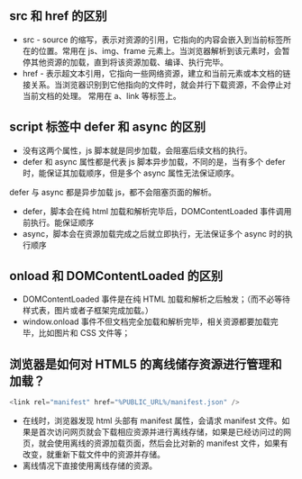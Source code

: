 ## src 和 href 的区别

- src - source 的缩写，表示对资源的引用，它指向的内容会嵌入到当前标签所在的位置。常用在 js、img、frame 元素上。当浏览器解析到该元素时，会暂停其他资源的加载，直到将该资源加载、编译、执⾏完毕。
- href - 表示超文本引用，它指向一些网络资源，建立和当前元素或本文档的链接关系。当浏览器识别到它他指向的⽂件时，就会并⾏下载资源，不会停⽌对当前⽂档的处理。 常用在 a、link 等标签上。

## script 标签中 defer 和 async 的区别

- 没有这两个属性，js 脚本就是同步加载，会阻塞后续文档的执行。
- defer 和 async 属性都是代表 js 脚本异步加载，不同的是，当有多个 defer 时，能保证其加载顺序，但是多个 async 属性无法保证顺序。

defer 与 async 都是异步加载 js，都不会阻塞页面的解析。

- defer，脚本会在纯 html 加载和解析完毕后，DOMContentLoaded 事件调用前执行。能保证顺序
- async，脚本会在资源加载完成之后就立即执行，无法保证多个 async 时的执行顺序

## onload 和 DOMContentLoaded 的区别

- DOMContentLoaded 事件是在纯 HTML 加载和解析之后触发；（而不必等待样式表，图片或者子框架完成加载。）
- window.onload 事件不但文档完全加载和解析完毕，相关资源都要加载完毕，比如图片和 CSS 文件等；

## 浏览器是如何对 HTML5 的离线储存资源进行管理和加载？

```javascript
<link rel="manifest" href="%PUBLIC_URL%/manifest.json" />
```

- 在线时，浏览器发现 html 头部有 manifest 属性，会请求 manifest 文件。如果是首次访问网页就会下载相应资源并进行离线存储，如果是已经访问过的网页，就会使用离线的资源加载页面，然后会比对新的 manifest 文件，如果有改变，就重新下载文件中的资源并存储。
- 离线情况下直接使用离线存储的资源。

